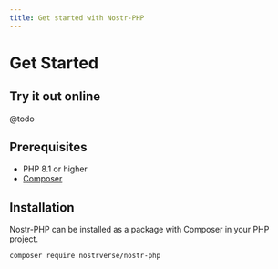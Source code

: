 ```yaml
---
title: Get started with Nostr-PHP
---
```


# Get Started

## Try it out online

@todo

## Prerequisites
* PHP 8.1 or higher
* [Composer](https://getcomposer.org/)

## Installation

Nostr-PHP can be installed as a package with Composer in your PHP project.

```bash
composer require nostrverse/nostr-php
```